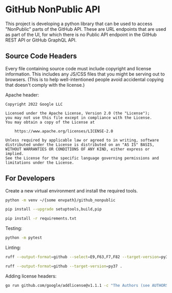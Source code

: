 # GitHub NonPublic API

This project is developing a python library that can be used to access "NonPublic" parts of the GitHub API.  These are URL endpoints that are used as part of the UI, for which there is no Public API endpoint in the GitHub REST API or GitHub GraphQL API.

## Source Code Headers

Every file containing source code must include copyright and license
information. This includes any JS/CSS files that you might be serving out to
browsers. (This is to help well-intentioned people avoid accidental copying that
doesn't comply with the license.)

Apache header:

    Copyright 2022 Google LLC

    Licensed under the Apache License, Version 2.0 (the "License");
    you may not use this file except in compliance with the License.
    You may obtain a copy of the License at

        https://www.apache.org/licenses/LICENSE-2.0

    Unless required by applicable law or agreed to in writing, software
    distributed under the License is distributed on an "AS IS" BASIS,
    WITHOUT WARRANTIES OR CONDITIONS OF ANY KIND, either express or implied.
    See the License for the specific language governing permissions and
    limitations under the License.

## For Developers

Create a new virtual environment and install the required tools.

```bash
python -m venv ~/{some envpath}/github_nonpublic

pip install --upgrade setuptools,build,pip

pip install -r requirements.txt
```

Testing:

```bash
python -m pytest
```

Linting:

```bash
ruff --output-format=github --select=E9,F63,F7,F82 --target-version=py37 .

ruff --output-format=github --target-version=py37 .
```

Adding license headers:

```bash
go run github.com/google/addlicense@v1.1.1 -c "The Authors (see AUTHORS file)" -l apache -v ./**/*.py
```
